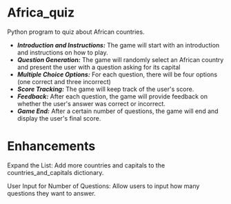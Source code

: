 # Africa_quiz
Python program to quiz about African countries.
+ ***Introduction and Instructions:*** The game will start with an introduction and instructions on how to play.
+ ***Question Generation:*** The game will randomly select an African country and present the user with a question asking for its capital
+ ***Multiple Choice Options:*** For each question, there will be four options (one correct and three incorrect)
+ ***Score Tracking:*** The game will keep track of the user's score.
+ ***Feedback:*** After each question, the game will provide feedback on whether the user's answer was correct or incorrect.
+ ***Game End:*** After a certain number of questions, the game will end and display the user's final score.

# Enhancements
Expand the List: Add more countries and capitals to the countries_and_capitals dictionary.

User Input for Number of Questions: Allow users to input how many questions they want to answer.
